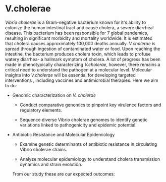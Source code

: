 # V.cholerae

*Vibrio cholerae* is a Gram-negative bacterium known for it's ability to colonize the human intestinal tract and cause cholera, a severe diarrheal disease. This bacterium has been responsible for 7 global pandemics, resulting in significant morbidity and mortality worldwide. It is estimated that cholera causes approximately 100,000 deaths annually. *V.cholerae* is spread through ingestion of contaminated water or food. Upon reaching the intestine, the bacterium produces cholera toxin, which leads to profuse watery diarrhea- a hallmark symptom of cholera. A lot of progress has been made in phenotypically characterizing *V.cholerae*, however, there remains a critical need to understand the pathogen at a molecular level. Molecular insights into *V.cholerae* will be essential for developing targeted interventions , including vaccines and antimicrobial therapies. Here we aim to do:
* Genomic characterization on *V. cholerae*

   * Conduct comparative genomics to pinpoint key virulence factors and regulatory elements.

   * Sequence diverse Vibrio cholerae genomes to identify genetic variations linked to pathogenicity and epidemic potential.

* Antibiotic Resistance and Molecular Epidemiology

   * Examine genetic determinants of antibiotic resistance in circulating Vibrio cholerae strains.

    * Analyze molecular epidemiology to understand cholera transmission dynamics and strain evolution.

    From our study these are our expected outcomes:
    
